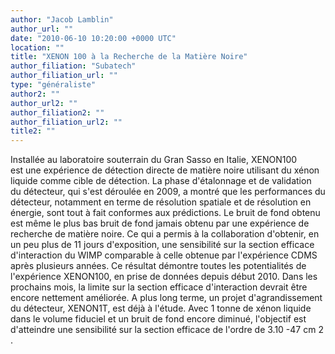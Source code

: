 ```yaml
---
author: "Jacob Lamblin"
author_url: ""
date: "2010-06-10 10:20:00 +0000 UTC"
location: ""
title: "XENON 100 à la Recherche de la Matière Noire"
author_filiation: "Subatech"
author_filiation_url: ""
type: "généraliste"
author2: ""
author_url2: ""
author_filiation2: ""
author_filiation_url2: ""
title2: ""
---
```

Installée au laboratoire souterrain du Gran Sasso en Italie, XENON100 est une expérience de détection directe de matière noire utilisant du xénon liquide comme cible de détection. La phase d'étalonnage et de validation du détecteur, qui s'est déroulée en 2009, a montré que les performances du détecteur, notamment en terme de résolution spatiale et de résolution en énergie, sont tout à fait conformes aux prédictions. Le bruit de fond obtenu est même le plus bas bruit de fond jamais obtenu par une expérience de recherche de matière noire. Ce qui a permis à la collaboration d'obtenir, en un peu plus de 11 jours d'exposition, une sensibilité sur la section efficace d'interaction du WIMP comparable à celle obtenue par l'expérience CDMS après plusieurs années. Ce résultat démontre toutes les potentialités de l'expérience XENON100, en prise de données depuis début 2010. Dans les prochains mois, la limite sur la section efficace d'interaction devrait être encore nettement améliorée. A plus long terme, un projet d'agrandissement du détecteur, XENON1T, est déjà à l'étude. Avec 1 tonne de xénon liquide dans le volume fiduciel et un bruit de fond encore diminué, l'objectif est d'atteindre une sensibilité sur la section efficace de l'ordre de 3.10
-47
 cm
2
.
